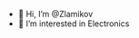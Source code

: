 - 👋 Hi, I’m @Zlamikov
- 👀 I’m interested in Electronics

<!---
Zlamikov/Zlamikov is a ✨ special ✨ repository because its `README.md` (this file) appears on your GitHub profile.
You can click the Preview link to take a look at your changes.
--->
